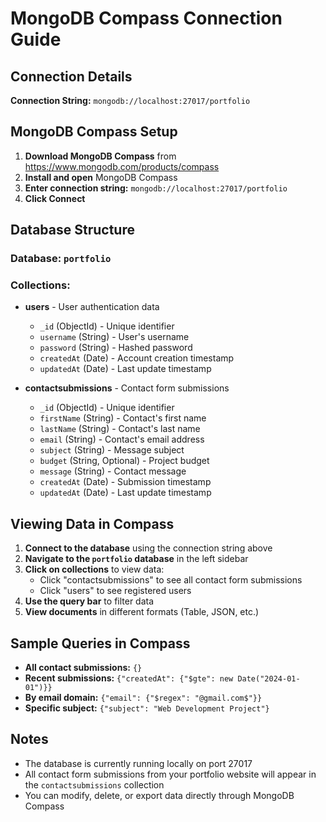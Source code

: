 # MongoDB Compass Connection Guide

## Connection Details

**Connection String:** `mongodb://localhost:27017/portfolio`

## MongoDB Compass Setup

1. **Download MongoDB Compass** from https://www.mongodb.com/products/compass
2. **Install and open** MongoDB Compass
3. **Enter connection string:** `mongodb://localhost:27017/portfolio`
4. **Click Connect**

## Database Structure

### Database: `portfolio`

### Collections:
- **users** - User authentication data
  - `_id` (ObjectId) - Unique identifier
  - `username` (String) - User's username
  - `password` (String) - Hashed password
  - `createdAt` (Date) - Account creation timestamp
  - `updatedAt` (Date) - Last update timestamp

- **contactsubmissions** - Contact form submissions
  - `_id` (ObjectId) - Unique identifier
  - `firstName` (String) - Contact's first name
  - `lastName` (String) - Contact's last name
  - `email` (String) - Contact's email address
  - `subject` (String) - Message subject
  - `budget` (String, Optional) - Project budget
  - `message` (String) - Contact message
  - `createdAt` (Date) - Submission timestamp
  - `updatedAt` (Date) - Last update timestamp

## Viewing Data in Compass

1. **Connect to the database** using the connection string above
2. **Navigate to the `portfolio` database** in the left sidebar
3. **Click on collections** to view data:
   - Click "contactsubmissions" to see all contact form submissions
   - Click "users" to see registered users
4. **Use the query bar** to filter data
5. **View documents** in different formats (Table, JSON, etc.)

## Sample Queries in Compass

- **All contact submissions:** `{}`
- **Recent submissions:** `{"createdAt": {"$gte": new Date("2024-01-01")}}`
- **By email domain:** `{"email": {"$regex": "@gmail.com$"}}`
- **Specific subject:** `{"subject": "Web Development Project"}`

## Notes

- The database is currently running locally on port 27017
- All contact form submissions from your portfolio website will appear in the `contactsubmissions` collection
- You can modify, delete, or export data directly through MongoDB Compass